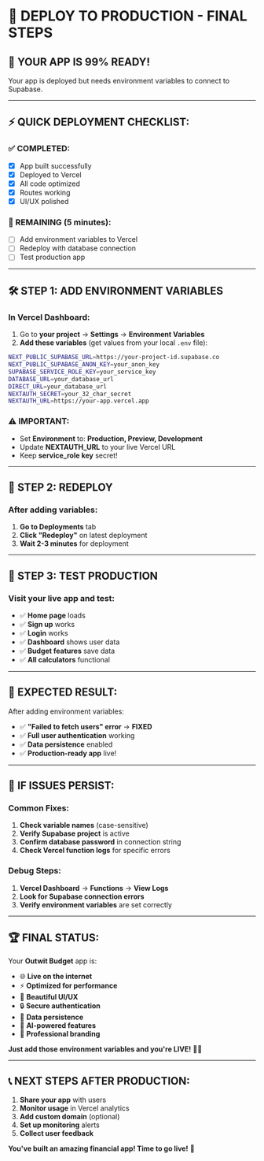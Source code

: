 # 🚀 DEPLOY TO PRODUCTION - FINAL STEPS

## 🎯 **YOUR APP IS 99% READY!**

Your app is deployed but needs environment variables to connect to Supabase.

---

## ⚡ **QUICK DEPLOYMENT CHECKLIST:**

### **✅ COMPLETED:**
- [x] App built successfully
- [x] Deployed to Vercel
- [x] All code optimized
- [x] Routes working
- [x] UI/UX polished

### **🔧 REMAINING (5 minutes):**
- [ ] Add environment variables to Vercel
- [ ] Redeploy with database connection
- [ ] Test production app

---

## 🛠️ **STEP 1: ADD ENVIRONMENT VARIABLES**

### **In Vercel Dashboard:**
1. Go to **your project** → **Settings** → **Environment Variables**
2. **Add these variables** (get values from your local `.env` file):

```bash
NEXT_PUBLIC_SUPABASE_URL=https://your-project-id.supabase.co
NEXT_PUBLIC_SUPABASE_ANON_KEY=your_anon_key
SUPABASE_SERVICE_ROLE_KEY=your_service_key
DATABASE_URL=your_database_url
DIRECT_URL=your_database_url
NEXTAUTH_SECRET=your_32_char_secret
NEXTAUTH_URL=https://your-app.vercel.app
```

### **⚠️ IMPORTANT:**
- Set **Environment** to: **Production, Preview, Development**
- Update **NEXTAUTH_URL** to your live Vercel URL
- Keep **service_role key** secret!

---

## 🚀 **STEP 2: REDEPLOY**

### **After adding variables:**
1. **Go to Deployments** tab
2. **Click "Redeploy"** on latest deployment
3. **Wait 2-3 minutes** for deployment

---

## 🧪 **STEP 3: TEST PRODUCTION**

### **Visit your live app and test:**
- ✅ **Home page** loads
- ✅ **Sign up** works
- ✅ **Login** works  
- ✅ **Dashboard** shows user data
- ✅ **Budget features** save data
- ✅ **All calculators** functional

---

## 🎉 **EXPECTED RESULT:**

After adding environment variables:
- ✅ **"Failed to fetch users" error** → **FIXED**
- ✅ **Full user authentication** working
- ✅ **Data persistence** enabled
- ✅ **Production-ready app** live!

---

## 🔧 **IF ISSUES PERSIST:**

### **Common Fixes:**
1. **Check variable names** (case-sensitive)
2. **Verify Supabase project** is active
3. **Confirm database password** in connection string
4. **Check Vercel function logs** for specific errors

### **Debug Steps:**
1. **Vercel Dashboard** → **Functions** → **View Logs**
2. **Look for Supabase connection errors**
3. **Verify environment variables** are set correctly

---

## 🏆 **FINAL STATUS:**

Your **Outwit Budget** app is:
- 🌐 **Live on the internet**
- ⚡ **Optimized for performance** 
- 🎨 **Beautiful UI/UX**
- 🔒 **Secure authentication**
- 💾 **Data persistence**
- 🤖 **AI-powered features**
- 🦊 **Professional branding**

**Just add those environment variables and you're LIVE!** 🚀✨

---

## 📞 **NEXT STEPS AFTER PRODUCTION:**

1. **Share your app** with users
2. **Monitor usage** in Vercel analytics
3. **Add custom domain** (optional)
4. **Set up monitoring** alerts
5. **Collect user feedback**

**You've built an amazing financial app! Time to go live!** 🎉
